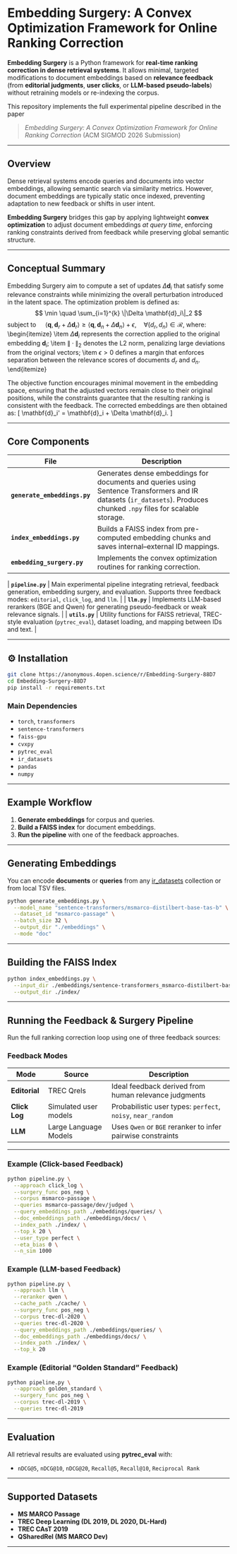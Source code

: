 # Embedding Surgery: A Convex Optimization Framework for Online Ranking Correction

**Embedding Surgery** is a Python framework for **real-time ranking correction in dense retrieval systems**.
It allows minimal, targeted modifications to document embeddings based on **relevance feedback** (from **editorial judgments**, **user clicks**, or **LLM-based pseudo-labels**) without retraining models or re-indexing the corpus.

This repository implements the full experimental pipeline described in the paper

> *Embedding Surgery: A Convex Optimization Framework for Online Ranking Correction*
> (ACM SIGMOD 2026 Submission)

---

## Overview

Dense retrieval systems encode queries and documents into vector embeddings, allowing semantic search via similarity metrics.
However, document embeddings are typically static once indexed, preventing adaptation to new feedback or shifts in user intent.

**Embedding Surgery** bridges this gap by applying lightweight **convex optimization** to adjust document embeddings *at query time*, enforcing ranking constraints derived from feedback while preserving global semantic structure.

---

## Conceptual Summary

Embedding Surgery aim to compute a set of updates $\Delta \mathbf{d}_i$ that satisfy some relevance constraints while minimizing the overall perturbation introduced in the latent space. The optimization problem is defined as:
$$
    \min
    \quad \sum_{i=1}^{k} \|\Delta \mathbf{d}_i\|_2 
$$
subject to $\quad \langle \mathbf{q}, \mathbf{d}_r + \Delta \mathbf{d}_r \rangle \geq \langle \mathbf{q}, \mathbf{d}_n + \Delta \mathbf{d}_n \rangle + \epsilon, \quad \forall (d_r, d_n) \in \mathcal{R}$, where:
\begin{itemize}
\item $\Delta \mathbf{d}_i$ represents the correction applied to the original embedding $\mathbf{d}_i$;
\item $\| \cdot \|_2$ denotes the L2 norm, penalizing large deviations from the original vectors;
\item $\epsilon > 0$ defines a margin that enforces separation between the relevance scores of documents $d_r$ and $d_n$.
\end{itemize}

The objective function encourages minimal movement in the embedding space, ensuring that the adjusted vectors remain close to their original positions, while the constraints guarantee that the resulting ranking is consistent with the feedback. The corrected embeddings are then obtained as:
\[
\mathbf{d}_i' = \mathbf{d}_i + \Delta \mathbf{d}_i.
\]

---

## Core Components

| File                         | Description                                                                                                                                                                                                                                                                                   |
| ---------------------------- | --------------------------------------------------------------------------------------------------------------------------------------------------------------------------------------------------------------------------------------------------------------------------------------------- |
| **`generate_embeddings.py`** | Generates dense embeddings for documents and queries using Sentence Transformers and IR datasets (`ir_datasets`). Produces chunked `.npy` files for scalable storage.                                                                                                                         |
| **`index_embeddings.py`**    | Builds a FAISS index from pre-computed embedding chunks and saves internal–external ID mappings.                                                                                                                                                                                              |
| **`embedding_surgery.py`**   | Implements the convex optimization routines for ranking correction.

| **`pipeline.py`**            | Main experimental pipeline integrating retrieval, feedback generation, embedding surgery, and evaluation. Supports three feedback modes: `editorial`, `click_log`, and `llm`.                                                                                                                 |
| **`llm.py`**                 | Implements LLM-based rerankers (BGE and Qwen) for generating pseudo-feedback or weak relevance signals.                                                                                                                                                                                       |
| **`utils.py`**               | Utility functions for FAISS retrieval, TREC-style evaluation (`pytrec_eval`), dataset loading, and mapping between IDs and text.                                                                                                                                                              |

---

## ⚙️ Installation

```bash
git clone https://anonymous.4open.science/r/Embedding-Surgery-88D7
cd Embedding-Surgery-88D7
pip install -r requirements.txt
```

### Main Dependencies

* `torch`, `transformers`
* `sentence-transformers`
* `faiss-gpu`
* `cvxpy`
* `pytrec_eval`
* `ir_datasets`
* `pandas`
* `numpy`

---

## Example Workflow

1. **Generate embeddings** for corpus and queries.
2. **Build a FAISS index** for document embeddings.
3. **Run the pipeline** with one of the feedback approaches.

---

## Generating Embeddings

You can encode **documents** or **queries** from any [ir_datasets](https://ir-datasets.com/) collection or from local TSV files.

```bash
python generate_embeddings.py \
  --model_name "sentence-transformers/msmarco-distilbert-base-tas-b" \
  --dataset_id "msmarco-passage" \
  --batch_size 32 \
  --output_dir "./embeddings" \
  --mode "doc"
```

---

## Building the FAISS Index

```bash
python index_embeddings.py \
  --input_dir ./embeddings/sentence-transformers_msmarco-distilbert-base-tas-b/msmarco-passage \
  --output_dir ./index/
```

---

## Running the Feedback & Surgery Pipeline

Run the full ranking correction loop using one of three feedback sources:

### Feedback Modes

| Mode          | Source                | Description                                                 |
| ------------- | --------------------- | ----------------------------------------------------------- |
| **Editorial** | TREC Qrels            | Ideal feedback derived from human relevance judgments       |
| **Click Log** | Simulated user models | Probabilistic user types: `perfect`, `noisy`, `near_random` |
| **LLM**       | Large Language Models | Uses `Qwen` or `BGE` reranker to infer pairwise constraints |

---

### Example (Click-based Feedback)

```bash
python pipeline.py \
  --approach click_log \
  --surgery_func pos_neg \
  --corpus msmarco-passage \
  --queries msmarco-passage/dev/judged \
  --query_embeddings_path ./embeddings/queries/ \
  --doc_embeddings_path ./embeddings/docs/ \
  --index_path ./index/ \
  --top_k 20 \
  --user_type perfect \
  --eta_bias 0 \
  --n_sim 1000
```

### Example (LLM-based Feedback)

```bash
python pipeline.py \
  --approach llm \
  --reranker qwen \
  --cache_path ./cache/ \
  --surgery_func pos_neg \
  --corpus trec-dl-2020 \
  --queries trec-dl-2020 \
  --query_embeddings_path ./embeddings/queries/ \
  --doc_embeddings_path ./embeddings/docs/ \
  --index_path ./index/ \
  --top_k 20
```

### Example (Editorial “Golden Standard” Feedback)

```bash
python pipeline.py \
  --approach golden_standard \
  --surgery_func pos_neg \
  --corpus trec-dl-2019 \
  --queries trec-dl-2019
```

---

## Evaluation

All retrieval results are evaluated using **pytrec_eval** with:

* `nDCG@5`, `nDCG@10`, `nDCG@20`, `Recall@5`, `Recall@10`, `Reciprocal Rank`

---

## Supported Datasets

* **MS MARCO Passage**
* **TREC Deep Learning (DL 2019, DL 2020, DL-Hard)**
* **TREC CAsT 2019**
* **QSharedRel (MS MARCO Dev)**

---